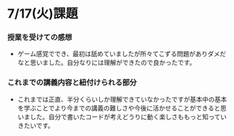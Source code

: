 # 7/17(火)課題

### 授業を受けての感想

* ゲーム感覚ででき、最初は舐めていましたが所々てこずる問題がありダメだなと思いました。自分なりには理解ができたので良かったです。

### これまでの講義内容と紐付けられる部分

* これまでは正直、半分くらいしか理解できていなかったですが基本中の基本を学ぶことでより今までの講義の難しさや今後に活かせることができると思いました。自分で書いたコードが考えどうりに動く楽しさももっと知っていきたいです。
